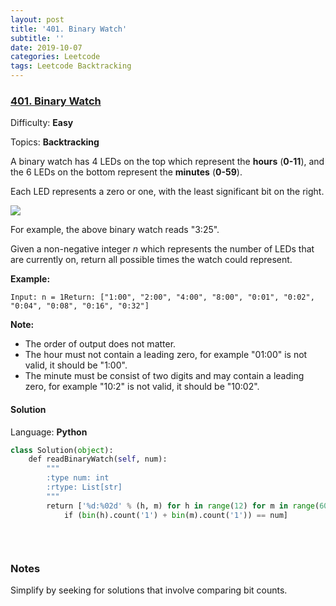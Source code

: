 ```yaml
---
layout: post
title: '401. Binary Watch'
subtitle: ''
date: 2019-10-07
categories: Leetcode
tags: Leetcode Backtracking
---
```

### [401\. Binary Watch](https://leetcode.com/problems/binary-watch/)

Difficulty: **Easy**

Topics: **Backtracking**


A binary watch has 4 LEDs on the top which represent the **hours** (**0-11**), and the 6 LEDs on the bottom represent the **minutes** (**0-59**).

Each LED represents a zero or one, with the least significant bit on the right.

![](https://upload.wikimedia.org/wikipedia/commons/8/8b/Binary_clock_samui_moon.jpg)

For example, the above binary watch reads "3:25".

Given a non-negative integer _n_ which represents the number of LEDs that are currently on, return all possible times the watch could represent.

**Example:**

```
Input: n = 1Return: ["1:00", "2:00", "4:00", "8:00", "0:01", "0:02", "0:04", "0:08", "0:16", "0:32"]
```

**Note:**  

*   The order of output does not matter.
*   The hour must not contain a leading zero, for example "01:00" is not valid, it should be "1:00".
*   The minute must be consist of two digits and may contain a leading zero, for example "10:2" is not valid, it should be "10:02".


#### Solution

Language: **Python**

```python
class Solution(object):
    def readBinaryWatch(self, num):
        """
        :type num: int
        :rtype: List[str]
        """
        return ['%d:%02d' % (h, m) for h in range(12) for m in range(60)
            if (bin(h).count('1') + bin(m).count('1')) == num]              
            
        
        
```

### Notes
Simplify by seeking for solutions that involve comparing bit counts.